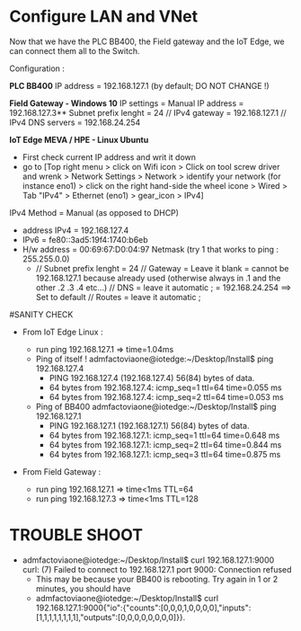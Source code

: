 # Configure LAN and VNet
Now that we have the PLC BB400, the Field gateway and the IoT Edge, we can connect them all to the Switch.

Configuration : 

**PLC BB400**
IP address = 192.168.127.1 (by default; DO NOT CHANGE !)

**Field Gateway - Windows 10**
IP settings = Manual
IP address = 192.168.127.3**
Subnet prefix lenght = 24 
// IPv4 gateway = 192.168.127.1
// IPv4 DNS servers = 192.168.24.254 

**IoT Edge MEVA / HPE - Linux Ubuntu**
* First check current IP address and writ it down
* go to [Top right menu > click on Wifi icon > Click on tool screw driver and wrenk > Network Settings > Network > identify your network (for instance eno1) > click on the right hand-side the wheel icone > Wired > Tab "IPv4" > Ethernet (eno1) > gear_icon > IPv4]
  
IPv4 Method = Manual (as opposed to DHCP)
* address IPv4 = 192.168.127.4
* IPv6 = fe80::3ad5:19f4:1740:b6eb
* H/w address = 00:69:67:D0:04:97
Netmask (try 1 that works to ping : 255.255.0.0)
  * // Subnet prefix lenght = 24 
// Gateway = Leave it blank = cannot be 192.168.127.1 because already used (otherwise always in .1 and the other .2 .3 .4 etc...)
// DNS = leave it automatic ; = 192.168.24.254  ==> Set to default
// Routes = leave it automatic ;


#SANITY CHECK
* From IoT Edge Linux :
  * run ping 192.168.127.1  => time=1.04ms 
  * Ping of itself ! admfactoviaone@iotedge:~/Desktop/Install$ ping 192.168.127.4
     * PING 192.168.127.4 (192.168.127.4) 56(84) bytes of data.
     * 64 bytes from 192.168.127.4: icmp_seq=1 ttl=64 time=0.055 ms
     * 64 bytes from 192.168.127.4: icmp_seq=2 ttl=64 time=0.053 ms
  * Ping of BB400 admfactoviaone@iotedge:~/Desktop/Install$ ping 192.168.127.1
     * PING 192.168.127.1 (192.168.127.1) 56(84) bytes of data.
     * 64 bytes from 192.168.127.1: icmp_seq=1 ttl=64 time=0.648 ms
     * 64 bytes from 192.168.127.1: icmp_seq=2 ttl=64 time=0.844 ms
     * 64 bytes from 192.168.127.1: icmp_seq=3 ttl=64 time=0.875 ms


* From Field Gateway : 
  * run ping 192.168.127.1  => time<1ms TTL=64
  * run ping 192.168.127.3  => time<1ms TTL=128


# TROUBLE SHOOT
* admfactoviaone@iotedge:~/Desktop/Install$ curl 192.168.127.1:9000
curl: (7) Failed to connect to 192.168.127.1 port 9000: Connection refused
  * This may be because your BB400 is rebooting. Try again in 1 or 2 minutes, you should have 
  * admfactoviaone@iotedge:~/Desktop/Install$ curl 192.168.127.1:9000{"io":{"counts":[0,0,0,1,0,0,0,0],"inputs":[1,1,1,1,1,1,1,1],"outputs":[0,0,0,0,0,0,0,0]}}.

